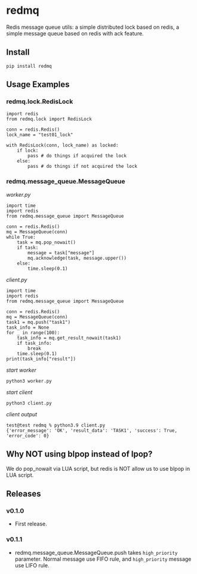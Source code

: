 # redmq

Redis message queue utils: a simple distributed lock based on redis, a simple message queue based on redis with ack feature.

## Install

```
pip install redmq
```

## Usage Examples 

### redmq.lock.RedisLock

```
import redis
from redmq.lock import RedisLock

conn = redis.Redis()
lock_name = "test01_lock"

with RedisLock(conn, lock_name) as locked:
    if lock:
        pass # do things if acquired the lock
    else:
        pass # do things if not acquired the lock
```

### redmq.message_queue.MessageQueue

*worker.py*

```
import time
import redis
from redmq.message_queue import MessageQueue

conn = redis.Redis()
mq = MessageQueue(conn)
while True:
    task = mq.pop_nowait()
    if task:
        message = task["message"]
        mq.acknowledge(task, message.upper())
    else:
        time.sleep(0.1)
```

*client.py*

```
import time
import redis
from redmq.message_queue import MessageQueue

conn = redis.Redis()
mq = MessageQueue(conn)
task1 = mq.push("task1")
task_info = None
for _ in range(100):
    task_info = mq.get_result_nowait(task1)
    if task_info:
        break
    time.sleep(0.1)
print(task_info["result"])

```

*start worker*

```
python3 worker.py
```

*start client*

```
python3 client.py
```

*client output*

```
test@test redmq % python3.9 client.py 
{'error_message': 'OK', 'result_data': 'TASK1', 'success': True, 'error_code': 0}
```

## Why NOT using blpop instead of lpop?

We do pop_nowait via LUA script, but redis is NOT allow us to use blpop in LUA script.

## Releases

### v0.1.0

- First release.

### v0.1.1

- redmq.message_queue.MessageQueue.push takes `high_priority` parameter. Normal message use FIFO rule, and `high_priority` message use LIFO rule.
